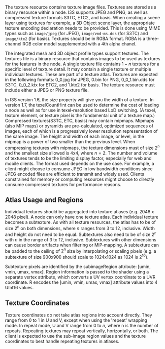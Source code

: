 The texture resource contains texture image files. Textures are stored as a binary resource within a node. I3S supports JPEG and PNG, as well as compressed texture formats S3TC, ETC2, and basis. When creating a scene layer using textures for example, a 3D Object scene layer, the appropriate texture encoding declaration needs to be provided. This is done using MIME types such as ```image/jpeg``` (for JPEG), ```image/vnd-ms.dds``` (for S3TC) and ```image/ktx2``` (for basis). Textures should be in RGBA format. RGBA is a three-channel RGB color model supplemented with a 4th alpha chanel.

The integrated mesh and 3D object profile types support textures. The textures file is a binary resource that contains images to be used as textures for the features in the node. A single texture file contains $1 - n$ textures for a specific level of texture detail. It may contain a single texture or multiple individual textures. These are part of a texture atlas. Textures are expected in the following formats: 0_0.jpg for JPEG, 0.bin for PNG, 0_0_1.bin.dds for S3TC, 0_0_2.ktx for ETC2, and 1.ktx2 for basis. The texture resource must include either a JPEG or PNG texture file. 

In I3S version 1.6, the size property will give you the width of a texture. In version 1.7, the texelCountHint can be used to determine the cost of loading a node as well as for use in texel-resolution based LoD switching. (A texel, texture element, or texture pixel is the fundamental unit of a texture map.) Compressed textures(S3TC, ETC, basis) may contain mipmaps. 
Mipmaps (also MIP maps) or pyramids are pre-calculated, optimized sequences of images, each of which is a progressively lower resolution representation of the same image. The height and width of each image, or level, in the mipmap is a power of two smaller than the previous level.
When compressing textures with mipmaps,  the texture dimensions must of size $2^n$ and the smallest size allowed is 4x4, where $n = 2$. The number and volume of textures tends to be the limiting display factor, especially for web and mobile clients.  The format used depends on the use case. For example, a client might choose to consume JPEG in low bandwidth conditions since JPEG encoded files are efficient to transmit and widely used. Clients constrained for memory or computing resources might choose to directly consume compressed textures for performance reasons.

## Atlas Usage and Regions

Individual textures should be aggregated into texture atlases (e.g. 2048 x 2048 pixel). A node can only have one texture atlas. Each individual texture becomes a subtexture.  As with all texture resources, the atlas has to be of size $2^n$ on both dimensions, where $n$ ranges from 3 to 12, inclusive.  Width and height do not need to be equal.  Subtextures also need to be of size $2^n$ with $n$ in the range of 3 to 12, inclusive.  Subtextures with other dimensions can cause border artifacts when filtering or MIP-mapping.  A subtexture can be padded to the ceiling of $2^n$ size by interpolating or scaling pixels (e.g. a subtexture of size 900x900 should scale to 1024x1024 as 1024 is $2^{10}$).

Subtexture pixels are identified by the subimageRegion attribute: [umin, vmin, umax, vmax].  Region information is passed to the shader using a separate vertex attribute, which converts a UV vertex coordinate to a UVR coordinate.  R encodes the [umin, vmin, umax, vmax] attribute values into 4 UInt16 values.

## Texture Coordinates

Texture coordinates do not take atlas regions into account directly. They range from 0 to 1 in U and V, except when using the 'repeat' wrapping mode.  In repeat mode, U and V  range from 0 to $n$, where n is the number of repeats. Repeating textures may repeat vertically, horizontally, or both. The client is expected to use the sub-image region values and the texture coordinates to best handle repeating textures in atlases.
